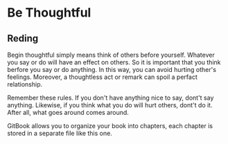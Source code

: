 # Be Thoughtful

## Reding

Begin thoughtful simply means think of others before yourself. Whatever you say or do will have an effect on others. So it is important that you think berfore you say or do anything. In this way, you can avoid hurting other's feelings. Moreover, a thoughtless act or remark can spoil a perfact relationship. 

Remember these rules. If you don't have anything nice to say, dont't say anything. Likewise, if you think what you do will hurt others, dont't do it. After all, what goes around comes around.

GitBook allows you to organize your book into chapters, each chapter is stored in a separate file like this one.

